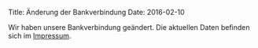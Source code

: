 Title: Änderung der Bankverbindung
Date: 2016-02-10

Wir haben unsere Bankverbindung geändert. Die aktuellen Daten befinden
sich im [Impressum]({filename}/pages/Impressum.md).
